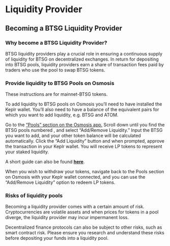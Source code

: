# Liquidity Provider

## Becoming a BTSG Liquidity Provider

### Why become a BTSG Liquidity Provider?

BTSG liquidity providers play a crucial role in ensuring a continuous supply of liquidity for BTSG on decentralized exchanges. In return for depositing into BTSG pools, liquidity providers earn a share of transaction fees paid by traders who use the pool to swap BTSG tokens.

### Provide liquidity to BTSG Pools on Osmosis

These instructions are for mainnet-BTSG tokens.

To add liquidity to BTSG pools on Osmosis you’ll need to have installed the Keplr wallet. You’ll also need to have a balance of the equivalent pairs for which you want to add liquidity, e.g. BTSG and ATOM.

Go to the [“Pools” section on the Osmosis app.](https://app.osmosis.zone/pools) Scroll down until you find the BTSG pools numbered , and select “Add/Remove Liquidity.” Input the BTSG you want to add, and your other token balance will be calculated automatically. Click the “Add Liquidity” button and when prompted, approve the transaction in your Keplr wallet. You will receive LP tokens to represent your staked liquidity.

A short guide can also be found [**here**](https://docs.bitsong.io/useful-guides/how-to-add-usdbtsg-liquidity-in-osmosis-pools).

When you wish to withdraw your tokens, navigate back to the Pools section on Osmosis with your Keplr wallet connected, and you can use the “Add/Remove Liquidity” option to redeem LP tokens.

### Risks of liquidity pools

Becoming a liquidity provider comes with a certain amount of risk. Cryptocurrencies are volatile assets and when prices for tokens in a pool diverge, the liquidity provider may incur impermanent loss.

Decentralized finance protocols can also be subject to other risks, such as smart contract risk. Please ensure you research and understand these risks before depositing your funds into a liquidity pool.
